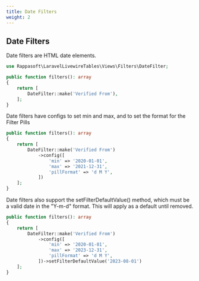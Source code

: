 ```yaml
---
title: Date Filters
weight: 2
---
```


## Date Filters

Date filters are HTML date elements.

```php
use Rappasoft\LaravelLivewireTables\Views\Filters\DateFilter;

public function filters(): array
{
    return [
        DateFilter::make('Verified From'),
    ];
}
```

Date filters have configs to set min and max, and to set the format for the Filter Pills

```php
public function filters(): array
{
    return [
        DateFilter::make('Verified From')
            ->config([
                'min' => '2020-01-01',
                'max' => '2021-12-31',
                'pillFormat' => 'd M Y',
            ])
    ];
}
```

Date filters also support the setFilterDefaultValue() method, which must be a valid date in the "Y-m-d" format.  This will apply as a default until removed.
```php
public function filters(): array
{
    return [
        DateFilter::make('Verified From')
            ->config([
                'min' => '2020-01-01',
                'max' => '2023-12-31',
                'pillFormat' => 'd M Y',
            ])->setFilterDefaultValue('2023-08-01')
    ];
}
```
                    

